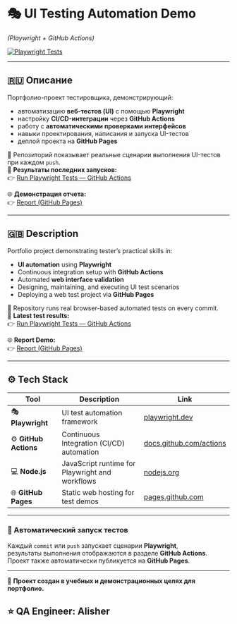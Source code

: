 # 🎭 UI Testing Automation Demo

_(Playwright + GitHub Actions)_

[![Playwright Tests](https://github.com/ja777mail/ui_w_pw/actions/workflows/ci_playwright.yml/badge.svg)](https://github.com/ja777mail/ui_w_pw/actions/workflows/ci_playwright.yml)

---

## 🇷🇺 Описание

Портфолио-проект тестировщика, демонстрирующий:

- автоматизацию **веб-тестов (UI)** с помощью **Playwright**
- настройку **CI/CD-интеграции** через **GitHub Actions**
- работу с **автоматическими проверками интерфейсов**
- навыки проектирования, написания и запуска UI-тестов
- деплой проекта на **GitHub Pages**

📂 Репозиторий показывает реальные сценарии выполнения UI-тестов при каждом `push`.  
🔗 **Результаты последних запусков:**  
👉 [Run Playwright Tests — GitHub Actions](https://github.com/ja777mail/ui_w_pw/actions/workflows/ci_playwright.yml)

🌐 **Демонстрация отчета:**  
👉 [Report (GitHub Pages)](https://ja777mail.github.io/ui_w_pw/)

---

## 🇬🇧 Description

Portfolio project demonstrating tester’s practical skills in:

- **UI automation** using **Playwright**
- Continuous integration setup with **GitHub Actions**
- Automated **web interface validation**
- Designing, maintaining, and executing UI test scenarios
- Deploying a web test project via **GitHub Pages**

📂 Repository runs real browser-based automated tests on every commit.  
🔗 **Latest test results:**  
👉 [Run Playwright Tests — GitHub Actions](https://github.com/ja777mail/ui_w_pw/actions/workflows/ci_playwright.yml)

🌐 **Report Demo:**  
👉 [Report (GitHub Pages)](https://ja777mail.github.io/ui_w_pw/)

---

## ⚙️ Tech Stack

| Tool                  | Description                                     | Link                                                       |
| --------------------- | ----------------------------------------------- | ---------------------------------------------------------- |
| 🎭 **Playwright**     | UI test automation framework                    | [playwright.dev](https://playwright.dev/)                  |
| ⚙️ **GitHub Actions** | Continuous Integration (CI/CD) automation       | [docs.github.com/actions](https://docs.github.com/actions) |
| 💻 **Node.js**        | JavaScript runtime for Playwright and workflows | [nodejs.org](https://nodejs.org/)                          |
| 🌐 **GitHub Pages**   | Static web hosting for test demos               | [pages.github.com](https://pages.github.com/)              |

---

### 🧩 Автоматический запуск тестов

Каждый `commit` или `push` запускает сценарии **Playwright**,  
результаты выполнения отображаются в разделе **GitHub Actions**.  
Проект также автоматически публикуется на **GitHub Pages**.

---

📌 **Проект создан в учебных и демонстрационных целях для портфолио.**

## ⭐ QA Engineer: Alisher
